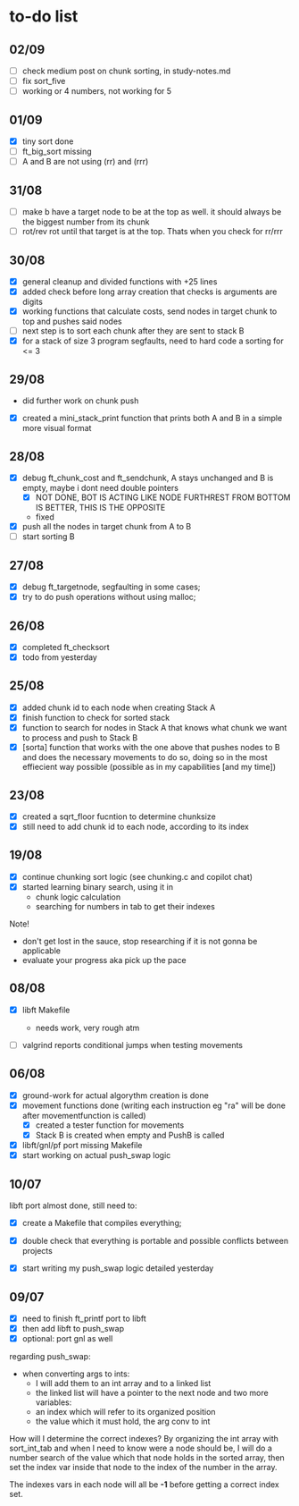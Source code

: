 # to-do list

## 02/09

- [ ] check medium post on chunk sorting, in study-notes.md
- [ ] fix sort_five
- [ ] working or 4 numbers, not working for 5

## 01/09

- [X] tiny sort done
- [ ] ft_big_sort missing
- [ ] A and B are not using (rr) and (rrr)

## 31/08

- [ ] make b have a target node to be at the top as well. it should always be the biggest number from its chunk
- [ ] rot/rev rot until that target is at the top. Thats when you check for rr/rrr

## 30/08

- [X] general cleanup and divided functions with +25  lines
- [X] added check before long array creation that checks is arguments are digits
- [X] working functions that calculate costs, send nodes in target chunk to top and pushes said nodes
- [ ] next step is to sort each chunk after they are sent to stack B
- [X] for a stack of size 3 program segfaults, need to hard code a sorting for <= 3

## 29/08

- did further work on chunk push
- [X] created a mini_stack_print function that prints both A and B in a simple more visual format

## 28/08

- [X] debug ft_chunk_cost and ft_sendchunk, A stays unchanged and B is empty, maybe i dont need double pointers
    - [X]  NOT DONE, BOT IS ACTING LIKE NODE FURTHREST FROM BOTTOM IS BETTER, THIS IS THE OPPOSITE
    - fixed
- [X] push all the nodes in target chunk from A to B
- [ ] start sorting B

## 27/08

- [X] debug ft_targetnode, segfaulting in some cases;
- [X] try to do push operations without using malloc;

## 26/08

- [X] completed ft_checksort
- [X] todo from yesterday

## 25/08

- [X] added chunk id to each node when creating Stack A
- [X] finish function to check for sorted stack
- [X] function to search for nodes in Stack A that knows what chunk we want to process and push to Stack B
- [X] [sorta] function that works with the one above that pushes nodes to B and does the necessary movements to do so, doing so in the most effiecient way possible (possible as in my capabilities [and my time])

## 23/08

- [X] created a sqrt_floor fucntion to determine chunksize
- [X] still need to add chunk id to each node, according to its index

## 19/08

- [X] continue chunking sort logic (see  chunking.c and copilot chat)
- [X] started learning binary search, using it in
    * chunk logic calculation
    * searching for numbers in tab to get their indexes

Note!
- don't get lost in the sauce, stop researching if it is not gonna be applicable
- evaluate your progress aka pick up the pace

## 08/08

- [X] libft Makefile
    - needs work, very rough atm

- [ ] valgrind reports conditional jumps when testing movements

## 06/08

- [X] ground-work for actual algorythm creation is done
- [X] movement functions done (writing each instruction eg "ra" will be done after movementfunction is called)
    - [X] created a tester function for movements
    - [X] Stack B is created when empty and PushB is called

- [X] libft/gnl/pf port missing Makefile
- [X] start working on actual push_swap logic

## 10/07

libft port almost done, still need to:
- [X] create a Makefile that compiles everything;
- [X] double check that everything is portable and possible conflicts between projects

- [X] start writing my push_swap logic detailed yesterday

## 09/07

- [X] need to finish ft_printf port to libft
- [X] then add libft to push_swap
- [X] optional: port gnl as well

regarding push_swap:
- when converting args to ints:
    - I will add them to an int array and to a linked list
    - the linked list will have a pointer to the next node and two more variables:
    - an index which will refer to its organized position
    - the value which it must hold, the arg conv to int

How will I determine the correct indexes? By organizing the int array with sort_int_tab and when I need to know were a node should be,
I will do a number search of the value which that node holds in the sorted array, then set the index var inside that node to the index
of the number in the array.

The indexes vars in each node will all be **-1** before getting a correct index set.
